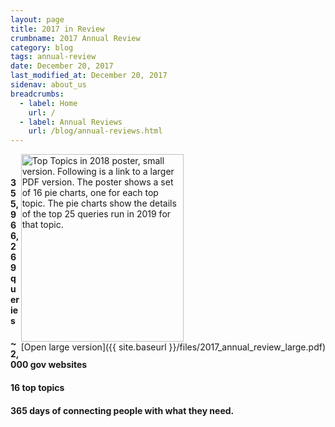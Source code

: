 ```yaml
---
layout: page
title: 2017 in Review
crumbname: 2017 Annual Review
category: blog
tags: annual-review
date: December 20, 2017
last_modified_at: December 20, 2017
sidenav: about_us
breadcrumbs:
  - label: Home
    url: /
  - label: Annual Reviews
    url: /blog/annual-reviews.html
---
```

<span style="float:right;"><img 
  src="{{ site.baseurl }}/files/2017_annual_review_small.png" 
  alt="Top Topics in 2018 poster, small version. Following is a link to a larger PDF version. The poster shows a set of 16 pie charts, one for each top topic. The pie charts show the details of the top 25 queries run in 2019 for that topic." style="width:260px;height:300px;"><br />
[Open large version]({{ site.baseurl }}/files/2017_annual_review_large.pdf)
</span>
<br />

#### **355,966,269** queries
#### **~2,000 gov** websites
#### **16** top topics
#### **365** days of connecting people with what they need.

<br />
<br />
<br />
<br />
<br />
<br />
<br />
<br />
